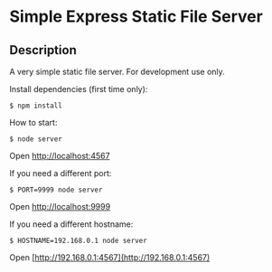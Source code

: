 Simple Express Static File Server
=================================

Description
-----------

A very simple static file server. For development use only.

Install dependencies (first time only):

    $ npm install

How to start:

    $ node server

Open [http://localhost:4567](http://localhost:4567)

If you need a different port:

    $ PORT=9999 node server

Open [http://localhost:9999](http://localhost:9999)

If you need a different hostname:

    $ HOSTNAME=192.168.0.1 node server

Open [http://192.168.0.1:4567](http://192.168.0.1:4567)
